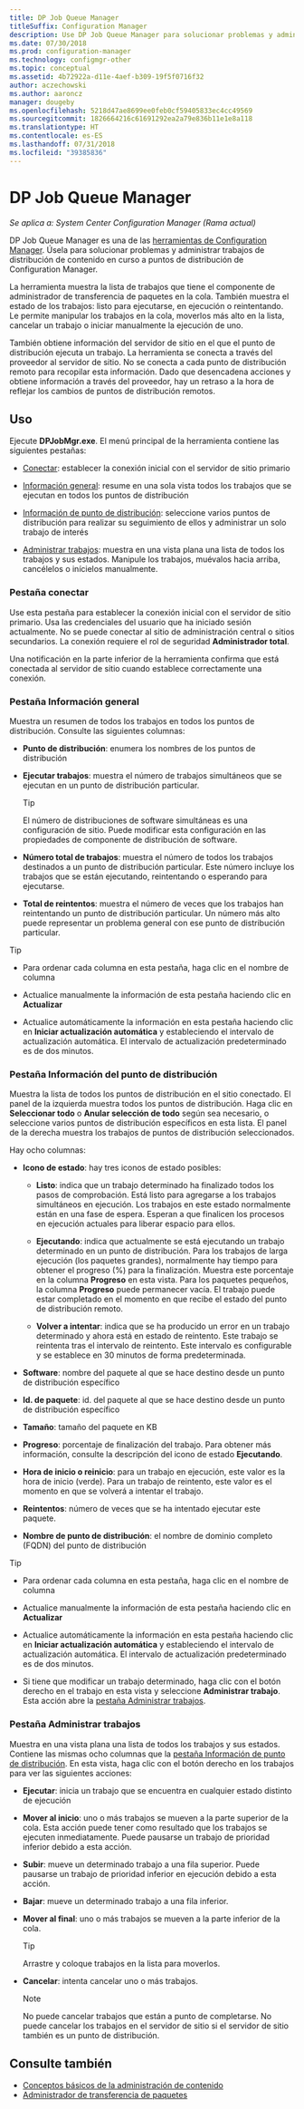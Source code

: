 ```yaml
---
title: DP Job Queue Manager
titleSuffix: Configuration Manager
description: Use DP Job Queue Manager para solucionar problemas y administrar trabajos de distribución de contenido a puntos de distribución de Configuration Manager.
ms.date: 07/30/2018
ms.prod: configuration-manager
ms.technology: configmgr-other
ms.topic: conceptual
ms.assetid: 4b72922a-d11e-4aef-b309-19f5f0716f32
author: aczechowski
ms.author: aaroncz
manager: dougeby
ms.openlocfilehash: 5218d47ae8699ee0feb0cf59405833ec4cc49569
ms.sourcegitcommit: 1826664216c61691292ea2a79e836b11e1e8a118
ms.translationtype: HT
ms.contentlocale: es-ES
ms.lasthandoff: 07/31/2018
ms.locfileid: "39385836"
---
```

# <a name="dp-job-queue-manager"></a>DP Job Queue Manager

*Se aplica a: System Center Configuration Manager (Rama actual)*

DP Job Queue Manager es una de las [herramientas de Configuration Manager](/sccm/core/support/tools). Úsela para solucionar problemas y administrar trabajos de distribución de contenido en curso a puntos de distribución de Configuration Manager. 

La herramienta muestra la lista de trabajos que tiene el componente de administrador de transferencia de paquetes en la cola. También muestra el estado de los trabajos: listo para ejecutarse, en ejecución o reintentando. Le permite manipular los trabajos en la cola, moverlos más alto en la lista, cancelar un trabajo o iniciar manualmente la ejecución de uno.

También obtiene información del servidor de sitio en el que el punto de distribución ejecuta un trabajo. La herramienta se conecta a través del proveedor al servidor de sitio. No se conecta a cada punto de distribución remoto para recopilar esta información. Dado que desencadena acciones y obtiene información a través del proveedor, hay un retraso a la hora de reflejar los cambios de puntos de distribución remotos.



## <a name="usage"></a>Uso

Ejecute **DPJobMgr.exe**. El menú principal de la herramienta contiene las siguientes pestañas: 

- [Conectar](#bkmk_connect): establecer la conexión inicial con el servidor de sitio primario  

- [Información general](#bkmk_overview): resume en una sola vista todos los trabajos que se ejecutan en todos los puntos de distribución  

- [Información de punto de distribución](#bkmk_dp-info): seleccione varios puntos de distribución para realizar su seguimiento de ellos y administrar un solo trabajo de interés  

- [Administrar trabajos](#bkmk_manage-jobs): muestra en una vista plana una lista de todos los trabajos y sus estados. Manipule los trabajos, muévalos hacia arriba, cancélelos o inícielos manualmente.  


### <a name="bkmk_connect"></a> Pestaña conectar

Use esta pestaña para establecer la conexión inicial con el servidor de sitio primario. Usa las credenciales del usuario que ha iniciado sesión actualmente. No se puede conectar al sitio de administración central o sitios secundarios. La conexión requiere el rol de seguridad **Administrador total**.

Una notificación en la parte inferior de la herramienta confirma que está conectada al servidor de sitio cuando establece correctamente una conexión. 


### <a name="bkmk_overview"></a> Pestaña Información general

Muestra un resumen de todos los trabajos en todos los puntos de distribución. Consulte las siguientes columnas:  

- **Punto de distribución**: enumera los nombres de los puntos de distribución  

- **Ejecutar trabajos**: muestra el número de trabajos simultáneos que se ejecutan en un punto de distribución particular.  

    > [!Tip]  
    > El número de distribuciones de software simultáneas es una configuración de sitio. Puede modificar esta configuración en las propiedades de componente de distribución de software.  

- **Número total de trabajos**: muestra el número de todos los trabajos destinados a un punto de distribución particular. Este número incluye los trabajos que se están ejecutando, reintentando o esperando para ejecutarse.  

- **Total de reintentos**: muestra el número de veces que los trabajos han reintentando un punto de distribución particular. Un número más alto puede representar un problema general con ese punto de distribución particular.  


> [!Tip]  
> - Para ordenar cada columna en esta pestaña, haga clic en el nombre de columna  
> 
> - Actualice manualmente la información de esta pestaña haciendo clic en **Actualizar**  
> 
> - Actualice automáticamente la información en esta pestaña haciendo clic en **Iniciar actualización automática** y estableciendo el intervalo de actualización automática. El intervalo de actualización predeterminado es de dos minutos.  


### <a name="bkmk_dp-info"></a> Pestaña Información del punto de distribución

Muestra la lista de todos los puntos de distribución en el sitio conectado. El panel de la izquierda muestra todos los puntos de distribución. Haga clic en **Seleccionar todo** o **Anular selección de todo** según sea necesario, o seleccione varios puntos de distribución específicos en esta lista. El panel de la derecha muestra los trabajos de puntos de distribución seleccionados.

Hay ocho columnas:  

- **Icono de estado**: hay tres iconos de estado posibles:  

    - **Listo**: indica que un trabajo determinado ha finalizado todos los pasos de comprobación. Está listo para agregarse a los trabajos simultáneos en ejecución. Los trabajos en este estado normalmente están en una fase de espera. Esperan a que finalicen los procesos en ejecución actuales para liberar espacio para ellos.  

    - **Ejecutando**: indica que actualmente se está ejecutando un trabajo determinado en un punto de distribución. Para los trabajos de larga ejecución (los paquetes grandes), normalmente hay tiempo para obtener el progreso (%) para la finalización. Muestra este porcentaje en la columna **Progreso** en esta vista. Para los paquetes pequeños, la columna **Progreso** puede permanecer vacía. El trabajo puede estar completado en el momento en que recibe el estado del punto de distribución remoto.  

    - **Volver a intentar**: indica que se ha producido un error en un trabajo determinado y ahora está en estado de reintento. Este trabajo se reintenta tras el intervalo de reintento. Este intervalo es configurable y se establece en 30 minutos de forma predeterminada.  

- **Software**: nombre del paquete al que se hace destino desde un punto de distribución específico  

- **Id. de paquete**: id. del paquete al que se hace destino desde un punto de distribución específico  

- **Tamaño**: tamaño del paquete en KB  

- **Progreso**: porcentaje de finalización del trabajo. Para obtener más información, consulte la descripción del icono de estado **Ejecutando**.  

- **Hora de inicio o reinicio**: para un trabajo en ejecución, este valor es la hora de inicio (verde). Para un trabajo de reintento, este valor es el momento en que se volverá a intentar el trabajo.  

- **Reintentos**: número de veces que se ha intentado ejecutar este paquete.  

- **Nombre de punto de distribución**: el nombre de dominio completo (FQDN) del punto de distribución  

> [!Tip]  
> - Para ordenar cada columna en esta pestaña, haga clic en el nombre de columna  
> 
> - Actualice manualmente la información de esta pestaña haciendo clic en **Actualizar**  
> 
> - Actualice automáticamente la información en esta pestaña haciendo clic en **Iniciar actualización automática** y estableciendo el intervalo de actualización automática. El intervalo de actualización predeterminado es de dos minutos.  
> 
> - Si tiene que modificar un trabajo determinado, haga clic con el botón derecho en el trabajo en esta vista y seleccione **Administrar trabajo**. Esta acción abre la [pestaña Administrar trabajos](#bkmk_manage-jobs).  


### <a name="bkmk_manage-jobs"></a> Pestaña Administrar trabajos

Muestra en una vista plana una lista de todos los trabajos y sus estados. Contiene las mismas ocho columnas que la [pestaña Información de punto de distribución](#bkmk_dp-info). En esta vista, haga clic con el botón derecho en los trabajos para ver las siguientes acciones:  

- **Ejecutar**: inicia un trabajo que se encuentra en cualquier estado distinto de ejecución  

- **Mover al inicio**: uno o más trabajos se mueven a la parte superior de la cola. Esta acción puede tener como resultado que los trabajos se ejecuten inmediatamente. Puede pausarse un trabajo de prioridad inferior debido a esta acción.  

- **Subir**: mueve un determinado trabajo a una fila superior. Puede pausarse un trabajo de prioridad inferior en ejecución debido a esta acción.  

- **Bajar**: mueve un determinado trabajo a una fila inferior.  

- **Mover al final**: uno o más trabajos se mueven a la parte inferior de la cola.  

    > [!Tip]  
    > Arrastre y coloque trabajos en la lista para moverlos.  

- **Cancelar**: intenta cancelar uno o más trabajos.  

    > [!Note]  
    > No puede cancelar trabajos que están a punto de completarse. No puede cancelar los trabajos en el servidor de sitio si el servidor de sitio también es un punto de distribución.  



## <a name="see-also"></a>Consulte también

- [Conceptos básicos de la administración de contenido](/sccm/core/plan-design/hierarchy/fundamental-concepts-for-content-management)
- [Administrador de transferencia de paquetes](/sccm/core/plan-design/hierarchy/package-transfer-manager)
